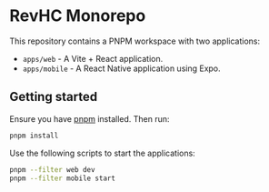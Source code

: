 # RevHC Monorepo

This repository contains a PNPM workspace with two applications:

- `apps/web` - A Vite + React application.
- `apps/mobile` - A React Native application using Expo.

## Getting started

Ensure you have [pnpm](https://pnpm.io/) installed. Then run:

```bash
pnpm install
```

Use the following scripts to start the applications:

```bash
pnpm --filter web dev
pnpm --filter mobile start
```
